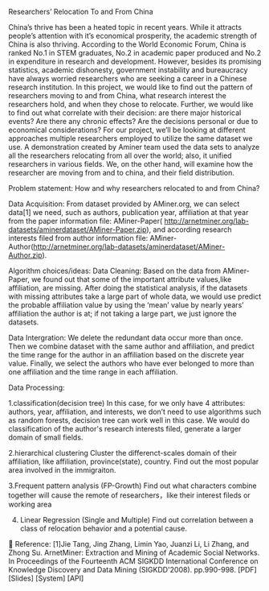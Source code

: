 Researchers’ Relocation To and From China

China’s thrive has been a heated topic in recent years. While it attracts people’s attention with it’s economical prosperity, the academic strength of China is also thriving. According to the World Economic Forum, China is ranked No.1 in STEM graduates, No.2 in academic paper produced and No.2 in expenditure in research and development. However, besides its promising statistics, academic dishonesty, government instability and bureaucracy have always worried researchers who are seeking a career in a Chinese research institution.
In this project, we would like to find out the pattern of researchers moving to and from China, what research interest the researchers hold, and when they chose to relocate. Further, we would like to find out what correlate with their decision: are there major historical events? Are there any chronic effects? Are the decisions personal or due to economical considerations?
	For our project, we’ll be looking at different approaches multiple researchers employed to utilize the same dataset we use. A demonstration created by Aminer team used the data sets to analyze all the researchers relocating from all over the world; also, it unified researchers in various fields.  We, on the other hand, will examine how the researcher are moving from and to china, and their field distribution.


Problem statement: 
How and why researchers relocated to and from China?

Data Acquisition: 
From dataset provided by AMiner.org, we can select data[1] we need, such as authors, publication year, affiliation at that year from the paper information file: AMiner-Paper( http://arnetminer.org/lab-datasets/aminerdataset/AMiner-Paper.zip), and according research interests filed from author information file: AMiner-Author(http://arnetminer.org/lab-datasets/aminerdataset/AMiner-Author.zip).

Algorithm choices/ideas:
Data Cleaning:
Based on the data from AMiner-Paper, we found out that some of the important attribute values,like affiliation, are missing. After doing the statistical analysis, if the datasets with missing attributes take a large part of whole data, we would use predict the probable affiliation value by using the ‘mean’ value by nearly years’ affiliation the author is at;
if not taking a large part, we just ignore the datasets.

Data Intergration:
We delete the redundant data occur more than once. Then we combine dataset with the same author and affiliation, and predict the time range for the author in an affiliation based on the discrete year value. Finally, we select the authors who have ever belonged to more than one affiliation and the time range in each affiliation. 

Data Processing: 

1.classification(decision tree) 
In this case, for we only have 4 attributes: authors, year, affiliation, and interests, we don’t need to use algorithms such as random forests, decision tree can work well in this case.
We would do classification of the author's research interests filed, generate a larger domain of small fields.

2.hierarchical clustering 
Cluster the differenct-scales domain of their affiliation, like affiliation, province(state), country. Find out the most popular area involved in the immigraiton.   

3.Frequent pattern analysis (FP-Growth)
Find out what characters combine together will cause the remote of researchers，like their interest fileds or working area

4. Linear Regression (Single and Multiple)
Find out correlation between a class of relocation behavior and a potential cause.





Reference:
[1]Jie Tang, Jing Zhang, Limin Yao, Juanzi Li, Li Zhang, and Zhong Su. ArnetMiner: Extraction and Mining of Academic Social Networks. In Proceedings of the Fourteenth ACM SIGKDD International Conference on Knowledge Discovery and Data Mining (SIGKDD'2008). pp.990-998. [PDF] [Slides] [System] [API]


